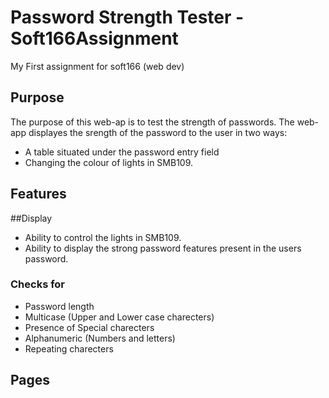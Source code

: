 # Password Strength Tester - Soft166Assignment
My First assignment for soft166 (web dev) 

## Purpose 
The purpose of this web-ap is to test the strength of passwords. The web-app displayes the srength of the password to the user in two ways:
- A table situated under the password entry field
- Changing the colour of lights in SMB109. 

## Features 

##Display 
- Ability to control the lights in SMB109. 
- Ability to display the strong password features present in the users password. 

### Checks for 
- Password length 
- Multicase (Upper and Lower case charecters) 
- Presence of Special charecters 
- Alphanumeric (Numbers and letters)
- Repeating charecters 

## Pages 
